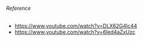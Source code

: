 
###### Reference
- https://www.youtube.com/watch?v=DLX62G4lc44
- https://www.youtube.com/watch?v=6Ied4aZxUzc